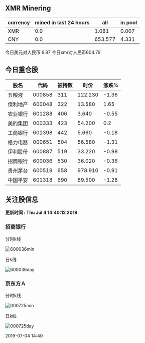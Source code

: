 ## XMR Minering

|currency|mined in last 24 hours|all|in pool|
|---|---|---|---|
|XMR|0.0|1.081|0.007|
|CNY|0.0|653.577|4.331|

今日美元对人民币 6.87	今日xmr对人民币604.79


## 今日重仓股 

|股名|代码|被持数|时价|涨跌%|
|---|---|---|---|---|
|五粮液|000858|311|122.230|-1.36|
|保利地产|600048|322|13.580|1.65|
|农业银行|601288|406|3.640|-0.55|
|美的集团|000333|423|54.200|0.2|
|工商银行|601398|442|5.660|-0.18|
|格力电器|000651|504|56.580|-1.31|
|伊利股份|600887|519|33.220|-0.98|
|招商银行|600036|530|36.020|-0.36|
|贵州茅台|600519|658|978.910|-0.91|
|中国平安|601318|690|89.500|-1.28|

## 关注股信息
**更新时间 : Thu Jul  4 14:40:12 2019**
### 招商银行 
分时k线

![600036min](http://image.sinajs.cn/newchart/min/n/sh600036.gif)

日k线

![600036day](http://image.sinajs.cn/newchart/daily/n/sh600036.gif)

### 京东方Ａ 
分时k线

![000725min](http://image.sinajs.cn/newchart/min/n/sz000725.gif)

日k线

![000725day](http://image.sinajs.cn/newchart/daily/n/sz000725.gif)

2019-07-04 14:40